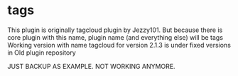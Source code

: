 # tags

This plugin is originally tagcloud plugin by Jezzy101. But because there is core plugin with this name, plugin name (and everything else) will be tags Working version with name tagcloud for version 2.1.3 is under fixed versions in Old plugin repository

JUST BACKUP AS EXAMPLE. NOT WORKING ANYMORE. 
